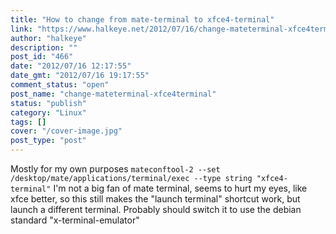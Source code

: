 ```yaml
---
title: "How to change from mate-terminal to xfce4-terminal"
link: "https://www.halkeye.net/2012/07/16/change-mateterminal-xfce4terminal/"
author: "halkeye"
description: ""
post_id: "466"
date: "2012/07/16 12:17:55"
date_gmt: "2012/07/16 19:17:55"
comment_status: "open"
post_name: "change-mateterminal-xfce4terminal"
status: "publish"
category: "Linux"
tags: []
cover: "/cover-image.jpg"
post_type: "post"
---
```


Mostly for my own purposes `mateconftool-2 --set /desktop/mate/applications/terminal/exec --type string "xfce4-terminal"` I'm not a big fan of mate terminal, seems to hurt my eyes, like xfce better, so this still makes the "launch terminal" shortcut work, but launch a different terminal. Probably should switch it to use the debian standard "x-terminal-emulator"